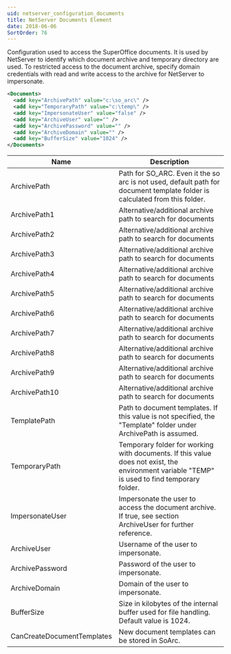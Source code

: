 ```yaml
---
uid: netserver_configuration_documents
title: NetServer Documents Element
date: 2018-06-06
SortOrder: 76
---
```

Configuration used to access the SuperOffice documents. It is used by NetServer to identify which document archive and temporary directory are used. To restricted access to the document archive, specify domain credentials with read and write access to the archive for NetServer to impersonate.

```xml
<Documents>
  <add key="ArchivePath" value="c:\so_arc\" />
  <add key="TemporaryPath" value="c:\temp\" />
  <add key="ImpersonateUser" value="false" />
  <add key="ArchiveUser" value="" />
  <add key="ArchivePassword" value="" />
  <add key="ArchiveDomain" value="" />
  <add key="BufferSize" value="1024" />
</Documents>
```

|Name|Description|
|------------|----|
|ArchivePath|Path for SO_ARC.  Even it the so arc is not used, default path for document template folder is calculated from this folder.|
|ArchivePath1|Alternative/additional archive path to search for documents|
|ArchivePath2|Alternative/additional archive path to search for documents|
|ArchivePath3|Alternative/additional archive path to search for documents|
|ArchivePath4|Alternative/additional archive path to search for documents|
|ArchivePath5|Alternative/additional archive path to search for documents|
|ArchivePath6|Alternative/additional archive path to search for documents|
|ArchivePath7|Alternative/additional archive path to search for documents|
|ArchivePath8|Alternative/additional archive path to search for documents|
|ArchivePath9|Alternative/additional archive path to search for documents|
|ArchivePath10|Alternative/additional archive path to search for documents|
|TemplatePath|Path to document templates. If this value is not specified, the "Template" folder under ArchivePath is assumed.|
|TemporaryPath|Temporary folder for working with documents. If this value does not exist, the environment variable "TEMP" is used to find temporary folder.|
|ImpersonateUser|Impersonate the user to access the document archive. If true, see section ArchiveUser for further reference.|
|ArchiveUser|Username of the user to impersonate.|
|ArchivePassword|Password of the user to impersonate.|
|ArchiveDomain|Domain of the user to impersonate.|
|BufferSize|Size in kilobytes of the internal buffer used for file handling.  Default value is 1024.|
|CanCreateDocumentTemplates|New document templates can be stored in SoArc.|
